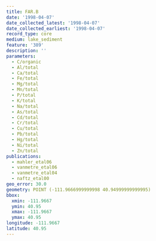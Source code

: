 ```yaml
---
title: FAR.B
date: '1998-04-07'
date_collected_latest: '1998-04-07'
date_collected_earliest: '1998-04-07'
record_type: core
medium: lake_sediment
feature: '389'
description: ''
parameters:
  - C/organic
  - Al/total
  - Ca/total
  - Fe/total
  - Mg/total
  - Mn/total
  - P/total
  - K/total
  - Na/total
  - As/total
  - Cd/total
  - Cr/total
  - Cu/total
  - Pb/total
  - Hg/total
  - Ni/total
  - Zn/total
publications:
  - mahler_etal06
  - vanmetre_etal06
  - vanmetre_etal04
  - naftz_etal00
geo_error: 30.0
geometry: POINT (-111.9666999999998 40.94999999999995)
bbox:
  xmin: -111.9667
  ymin: 40.95
  xmax: -111.9667
  ymax: 40.95
longitude: -111.9667
latitude: 40.95
---
```


